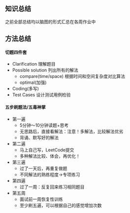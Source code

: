 ## 知识总结
之前全部总结均以脑图的形式汇总在各周作业中

## 方法总结

#### 切题四件套
- Clarification 理解题目
- Possible solution 列出所有的解法
  - compare(time/space) 根据时间和空间复杂度对比算法
  - optimal(加强)
- Coding(多写)
- Test Cases 设计测试用例检验

#### 五步刷题法/五毒神掌
- 第一遍
  - 5分钟～10分钟读题+思考
  - 无思路后，直接看解法：注意！多解法，比较解法优劣
  - 背诵、默写好的解法
- 第二遍
  - 马上自己写，LeetCode提交
  - 多种解法比较、体会，再优化！
- 第三遍
  - 过了一天后，再重复做题
  - 不同解法的熟练程度->专项练习
- 第四遍
  - 过了一周：反复回来练习相同题目
- 第五周
  - 面试前一周恢复性训练
  - 至少刷五遍，可以根据自己的感觉增加次数
